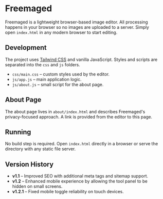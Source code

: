 # Freemaged

Freemaged is a lightweight browser-based image editor. All processing happens in your browser so no images are uploaded to a server. Simply open `index.html` in any modern browser to start editing.

## Development

The project uses [Tailwind CSS](https://tailwindcss.com) and vanilla JavaScript. Styles and scripts are separated into the `css` and `js` folders.

- `css/main.css` – custom styles used by the editor.
- `js/app.js` – main application logic.
- `js/about.js` – small script for the about page.

## About Page

The about page lives in `about/index.html` and describes Freemaged's privacy-focused approach. A link is provided from the editor to this page.

## Running

No build step is required. Open `index.html` directly in a browser or serve the directory with any static file server.

## Version History

- **v1.1** – Improved SEO with additional meta tags and sitemap support.
- **v1.2** – Enhanced mobile experience by allowing the tool panel to be hidden on small screens.
- **v1.2.1** – Fixed mobile toggle reliability on touch devices.

